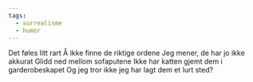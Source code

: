 ```yaml
---
tags:
  - surrealisme
  - humor
---
```

Det føles litt rart
Å ikke finne de riktige ordene
Jeg mener, de har jo ikke akkurat
Glidd ned mellom sofaputene
Ikke har katten gjemt dem i garderobeskapet
Og jeg tror ikke jeg har lagt dem et lurt sted?

